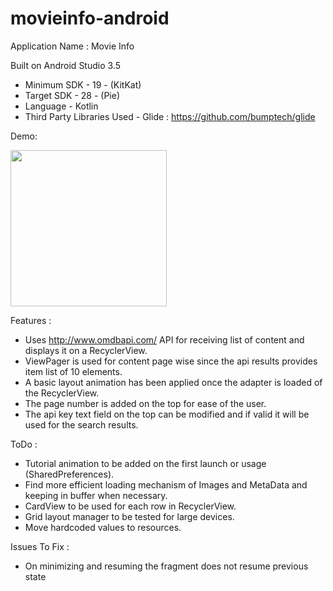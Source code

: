 # movieinfo-android

Application Name : Movie Info

Built on Android Studio 3.5
- Minimum SDK - 19 - (KitKat)
- Target SDK - 28 - (Pie)
- Language - Kotlin
- Third Party Libraries Used - Glide : https://github.com/bumptech/glide

Demo:

<img src="https://www.dropbox.com/s/cdhyslf8gf9vyyc/movieinfo.gif?raw=1" width="250px">

Features :

- Uses http://www.omdbapi.com/ API for receiving list of content and displays it on a RecyclerView.
- ViewPager is used for content page wise since the api results provides item list of 10 elements.
- A basic layout animation has been applied once the adapter is loaded of the RecyclerView.
- The page number is added on the top for ease of the user.
- The api key text field on the top can be modified and if valid it will be used for the search results.


ToDo :

- Tutorial animation to be added on the first launch or usage (SharedPreferences).
- Find more efficient loading mechanism of Images and MetaData and keeping in buffer when necessary.
- CardView to be used for each row in RecyclerView.
- Grid layout manager to be tested for large devices.
- Move hardcoded values to resources.

Issues To Fix :

- On minimizing and resuming the fragment does not resume previous state  
